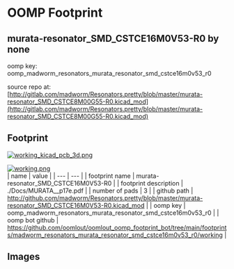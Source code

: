 # OOMP Footprint  
## murata-resonator_SMD_CSTCE16M0V53-R0  by none  
  
oomp key: oomp_madworm_resonators_murata_resonator_smd_cstce16m0v53_r0  
  
source repo at: [http://gitlab.com/madworm/Resonators.pretty/blob/master/murata-resonator_SMD_CSTCE8M00G55-R0.kicad_mod](http://gitlab.com/madworm/Resonators.pretty/blob/master/murata-resonator_SMD_CSTCE8M00G55-R0.kicad_mod)  
## Footprint  
  
[![working_kicad_pcb_3d.png](working_kicad_pcb_3d_600.png)](working_kicad_pcb_3d.png)  
  
[![working.png](working_600.png)](working.png)  
| name | value | 
| --- | --- | 
| footprint name | murata-resonator_SMD_CSTCE16M0V53-R0 | 
| footprint description | ./Docs/MURATA__p17e.pdf | 
| number of pads | 3 | 
| github path | http://github.com/madworm/Resonators.pretty/blob/master/murata-resonator_SMD_CSTCE16M0V53-R0.kicad_mod | 
| oomp key | oomp_madworm_resonators_murata_resonator_smd_cstce16m0v53_r0 | 
| oomp bot github | https://github.com/oomlout/oomlout_oomp_footprint_bot/tree/main/footprints/madworm_resonators_murata_resonator_smd_cstce16m0v53_r0/working | 
## Images  
